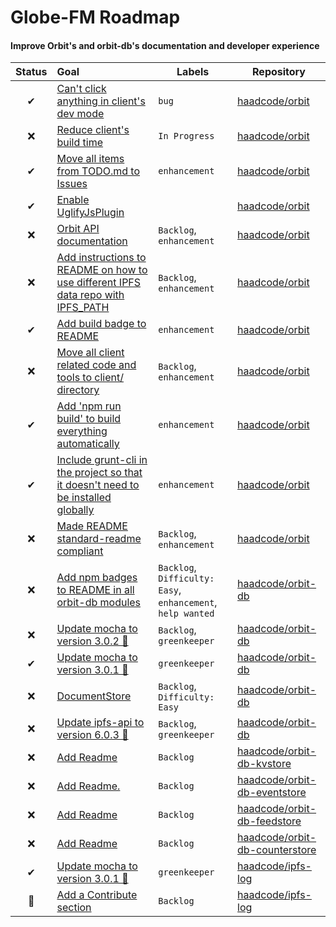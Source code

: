 # Globe-FM Roadmap

#### Improve Orbit's and orbit-db's documentation and developer experience

| Status | Goal | Labels | Repository |
| :---: | :--- | --- | --- |
| ✔ | [Can't click anything in client's dev mode](https://github.com/haadcode/orbit/issues/75) |`bug`| <a href=https://github.com/haadcode/orbit>haadcode/orbit</a> |
| ❌ | [Reduce client's build time](https://github.com/haadcode/orbit/issues/74) |`In Progress`| <a href=https://github.com/haadcode/orbit>haadcode/orbit</a> |
| ✔ | [Move all items from TODO.md to Issues](https://github.com/haadcode/orbit/issues/58) |`enhancement`| <a href=https://github.com/haadcode/orbit>haadcode/orbit</a> |
| ✔ | [Enable UglifyJsPlugin](https://github.com/haadcode/orbit/pull/56) | | <a href=https://github.com/haadcode/orbit>haadcode/orbit</a> |
| ❌ | [Orbit API documentation](https://github.com/haadcode/orbit/issues/49) |`Backlog`, `enhancement`| <a href=https://github.com/haadcode/orbit>haadcode/orbit</a> |
| ❌ | [Add instructions to README on how to use different IPFS data repo with IPFS_PATH](https://github.com/haadcode/orbit/issues/48) |`Backlog`, `enhancement`| <a href=https://github.com/haadcode/orbit>haadcode/orbit</a> |
| ✔ | [Add build badge to README](https://github.com/haadcode/orbit/issues/47) |`enhancement`| <a href=https://github.com/haadcode/orbit>haadcode/orbit</a> |
| ❌ | [Move all client related code and tools to client/ directory](https://github.com/haadcode/orbit/issues/45) |`Backlog`, `enhancement`| <a href=https://github.com/haadcode/orbit>haadcode/orbit</a> |
| ✔ | [Add 'npm run build' to build everything automatically](https://github.com/haadcode/orbit/issues/42) |`enhancement`| <a href=https://github.com/haadcode/orbit>haadcode/orbit</a> |
| ✔ | [Include grunt-cli in the project so that it doesn't need to be installed globally](https://github.com/haadcode/orbit/issues/39) |`enhancement`| <a href=https://github.com/haadcode/orbit>haadcode/orbit</a> |
| ❌ | [Made README standard-readme compliant](https://github.com/haadcode/orbit/pull/35) |`Backlog`, `enhancement`| <a href=https://github.com/haadcode/orbit>haadcode/orbit</a> |
| ❌ | [Add npm badges to README in all orbit-db modules](https://github.com/haadcode/orbit-db/issues/76) |`Backlog`, `Difficulty: Easy`, `enhancement`, `help wanted`| <a href=https://github.com/haadcode/orbit-db>haadcode/orbit-db</a> |
| ❌ | [Update mocha to version 3.0.2 🚀](https://github.com/haadcode/orbit-db/pull/65) |`Backlog`, `greenkeeper`| <a href=https://github.com/haadcode/orbit-db>haadcode/orbit-db</a> |
| ✔ | [Update mocha to version 3.0.1 🚀](https://github.com/haadcode/orbit-db/pull/63) |`greenkeeper`| <a href=https://github.com/haadcode/orbit-db>haadcode/orbit-db</a> |
| ❌ | [DocumentStore](https://github.com/haadcode/orbit-db/issues/56) |`Backlog`, `Difficulty: Easy`| <a href=https://github.com/haadcode/orbit-db>haadcode/orbit-db</a> |
| ❌ | [Update ipfs-api to version 6.0.3 🚀](https://github.com/haadcode/orbit-db/pull/42) |`Backlog`, `greenkeeper`| <a href=https://github.com/haadcode/orbit-db>haadcode/orbit-db</a> |
| ❌ | [Add Readme](https://github.com/haadcode/orbit-db-kvstore/issues/1) |`Backlog`| <a href=https://github.com/haadcode/orbit-db-kvstore>haadcode/orbit-db-kvstore</a> |
| ❌ | [Add Readme.](https://github.com/haadcode/orbit-db-eventstore/issues/1) |`Backlog`| <a href=https://github.com/haadcode/orbit-db-eventstore>haadcode/orbit-db-eventstore</a> |
| ❌ | [Add Readme](https://github.com/haadcode/orbit-db-feedstore/issues/1) |`Backlog`| <a href=https://github.com/haadcode/orbit-db-feedstore>haadcode/orbit-db-feedstore</a> |
| ❌ | [Add Readme](https://github.com/haadcode/orbit-db-counterstore/issues/1) |`Backlog`| <a href=https://github.com/haadcode/orbit-db-counterstore>haadcode/orbit-db-counterstore</a> |
| ✔ | [Update mocha to version 3.0.1 🚀](https://github.com/haadcode/ipfs-log/pull/36) |`greenkeeper`| <a href=https://github.com/haadcode/ipfs-log>haadcode/ipfs-log</a> |
| 🚀 | [Add a Contribute section](https://github.com/haadcode/ipfs-log/issues/1) |`Backlog`| <a href=https://github.com/haadcode/ipfs-log>haadcode/ipfs-log</a> |
